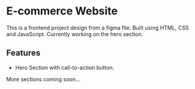 # E-commerce Website

This is a frontend project design from a figma file. Built using HTML, CSS and JavaScript. Currently working  on the hero section. 

## Features
- Hero Section with call-to-action button.

More sections coming soon...